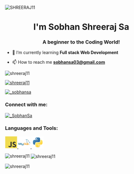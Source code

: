 

![SHREERAJ11](https://user-images.githubusercontent.com/87289615/137436471-036ae10c-a2b5-40dc-9927-6575334b605e.png)

<h1 align="center"> I'm Sobhan Shreeraj Sa</h1>
<h3 align="center">A beginner to the Coding World!</h3>


- 🌱 I’m currently learning **Full stack Web Development**

- 📫 How to reach me **sobhansa03@gmail.com**


<p align="left"> <img src="https://komarev.com/ghpvc/?username=shreeraj11&label=Profile%20views&color=0e75b6&style=flat" alt="shreeraj11" /> </p>

<p align="left"> <a href="https://github.com/ryo-ma/github-profile-trophy"><img src="https://github-profile-trophy.vercel.app/?username=shreeraj11" alt="shreeraj11" /></a> </p>

<p align="left"> <a href="https://twitter.com/_sobhansa" target="blank"><img src="https://img.shields.io/twitter/follow/_sobhansa?logo=twitter&style=for-the-badge" alt="_sobhansa" /></a> </p>



<h3 align="left">Connect with me:</h3>
<p align="left">
<a href="https://twitter.com/_sobhansa" target="blank"><img align="center" src="https://raw.githubusercontent.com/rahuldkjain/github-profile-readme-generator/master/src/images/icons/Social/twitter.svg" alt="_SobhanSa" height="30" width="40" /></a>
</p>

<h3 align="left">Languages and Tools:</h3>
<p align="left"> <a href="https://developer.mozilla.org/en-US/docs/Web/JavaScript" target="_blank"> <img src="https://raw.githubusercontent.com/devicons/devicon/master/icons/javascript/javascript-original.svg" alt="javascript" width="40" height="40"/> </a> <a href="https://www.mysql.com/" target="_blank"> <img src="https://raw.githubusercontent.com/devicons/devicon/master/icons/mysql/mysql-original-wordmark.svg" alt="mysql" width="40" height="40"/> </a> <a href="https://www.python.org" target="_blank"> <img src="https://raw.githubusercontent.com/devicons/devicon/master/icons/python/python-original.svg" alt="python" width="40" height="40"/> </a> </p>

<p><img align="left" src="https://github-readme-stats.vercel.app/api/top-langs?username=shreeraj11&show_icons=true&locale=en&layout=compact" alt="shreeraj11" /></p>

<p>&nbsp;<img align="center" src="https://github-readme-stats.vercel.app/api?username=shreeraj11&show_icons=true&locale=en" alt="shreeraj11" /></p>

<p><img align="center" src="https://github-readme-streak-stats.herokuapp.com/?user=shreeraj11&" alt="shreeraj11" /></p>
